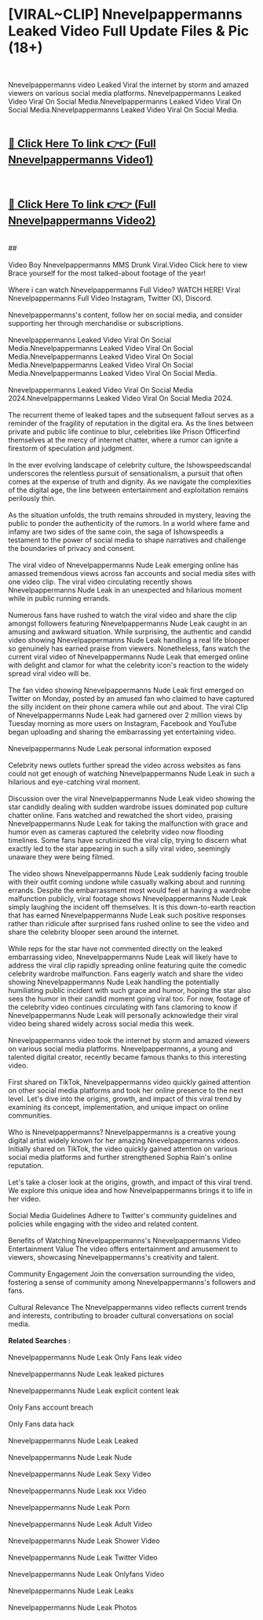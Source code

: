 # [VIRAL~CLIP] Nnevelpappermanns Leaked Video Full Update Files & Pic (18+) <br>
<br>

Nnevelpappermanns video Leaked Viral the internet by storm and amazed viewers on various social media platforms. Nnevelpappermanns Leaked Video Viral On Social Media.Nnevelpappermanns Leaked Video Viral On Social Media.Nnevelpappermanns Leaked Video Viral On Social Media.<br>
 <br>

##  <a href="https://play.trustnlinepharmacy.us?title=Full Nnevelpappermanns&ref=git">🔴 Click Here To link 👉👉 (Full Nnevelpappermanns Video1)</a><br>
  <br>

##  <a href="https://play.trustnlinepharmacy.us?title=Full Nnevelpappermanns&ref=git">🔴 Click Here To link 👉👉 (Full Nnevelpappermanns Video2)</a><br>
  <br>
  ##


  <br>

  <br>
Video Boy Nnevelpappermanns MMS Drunk Viral.Video Click here to view Brace yourself for the most talked-about footage of the year!
<br><br>
Where i can watch Nnevelpappermanns Full Video? WATCH HERE! Viral Nnevelpappermanns Full Video Instagram, Twitter (X), Discord.
<br><br>
Nnevelpappermanns's content, follow her on social media, and consider supporting her through merchandise or subscriptions.
<br><br>
Nnevelpappermanns Leaked Video Viral On Social Media.Nnevelpappermanns Leaked Video Viral On Social Media.Nnevelpappermanns Leaked Video Viral On Social Media.Nnevelpappermanns Leaked Video Viral On Social Media.Nnevelpappermanns Leaked Video Viral On Social Media.
<br><br>
Nnevelpappermanns Leaked Video Viral On Social Media 2024.Nnevelpappermanns Leaked Video Viral On Social Media 2024.
<br><br>
The recurrent theme of leaked tapes and the subsequent fallout serves as a reminder of the fragility of reputation in the digital era. As the lines between private and public life continue to blur, celebrities like Prison Officerfind themselves at the mercy of internet chatter, where a rumor can ignite a firestorm of speculation and judgment.
<br><br>
In the ever evolving landscape of celebrity culture, the Ishowspeedscandal underscores the relentless pursuit of sensationalism, a pursuit that often comes at the expense of truth and dignity. As we navigate the complexities of the digital age, the line between entertainment and exploitation remains perilously thin.
<br><br>
As the situation unfolds, the truth remains shrouded in mystery, leaving the public to ponder the authenticity of the rumors. In a world where fame and infamy are two sides of the same coin, the saga of Ishowspeedis a testament to the power of social media to shape narratives and challenge the boundaries of privacy and consent.
<br><br>
The viral video of Nnevelpappermanns Nude Leak emerging online has amassed tremendous views across fan accounts and social media sites with one video clip. The viral video circulating recently shows Nnevelpappermanns Nude Leak in an unexpected and hilarious moment while in public running errands.
<br><br>
Numerous fans have rushed to watch the viral video and share the clip amongst followers featuring Nnevelpappermanns Nude Leak caught in an amusing and awkward situation. While surprising, the authentic and candid video showing Nnevelpappermanns Nude Leak handling a real life blooper so genuinely has earned praise from viewers. Nonetheless, fans watch the current viral video of Nnevelpappermanns Nude Leak that emerged online with delight and clamor for what the celebrity icon's reaction to the widely spread viral video will be.
<br><br>
The fan video showing Nnevelpappermanns Nude Leak first emerged on Twitter on Monday, posted by an amused fan who claimed to have captured the silly incident on their phone camera while out and about. The viral Clip of Nnevelpappermanns Nude Leak had garnered over 2 million views by Tuesday morning as more users on Instagram, Facebook and YouTube began uploading and sharing the embarrassing yet entertaining video.
<br><br>
Nnevelpappermanns Nude Leak personal information exposed
<br><br>
Celebrity news outlets further spread the video across websites as fans could not get enough of watching Nnevelpappermanns Nude Leak in such a hilarious and eye-catching viral moment.
<br><br>
Discussion over the viral Nnevelpappermanns Nude Leak video showing the star candidly dealing with sudden wardrobe issues dominated pop culture chatter online. Fans watched and rewatched the short video, praising Nnevelpappermanns Nude Leak for taking the malfunction with grace and humor even as cameras captured the celebrity video now flooding timelines. Some fans have scrutinized the viral clip, trying to discern what exactly led to the star appearing in such a silly viral video, seemingly unaware they were being filmed.
<br><br>
The video shows Nnevelpappermanns Nude Leak suddenly facing trouble with their outfit coming undone while casually walking about and running errands. Despite the embarrassment most would feel at having a wardrobe malfunction publicly, viral footage shows Nnevelpappermanns Nude Leak simply laughing the incident off themselves. It is this down-to-earth reaction that has earned Nnevelpappermanns Nude Leak such positive responses rather than ridicule after surprised fans rushed online to see the video and share the celebrity blooper seen around the internet.
<br><br>
While reps for the star have not commented directly on the leaked embarrassing video, Nnevelpappermanns Nude Leak will likely have to address the viral clip rapidly spreading online featuring quite the comedic celebrity wardrobe malfunction. Fans eagerly watch and share the video showing Nnevelpappermanns Nude Leak handling the potentially humiliating public incident with such grace and humor, hoping the star also sees the humor in their candid moment going viral too. For now, footage of the celebrity video continues circulating with fans clamoring to know if Nnevelpappermanns Nude Leak will personally acknowledge their viral video being shared widely across social media this week.
<br><br>
Nnevelpappermanns video took the internet by storm and amazed viewers on various social media platforms. Nnevelpappermanns, a young and talented digital creator, recently became famous thanks to this interesting video.
<br><br>
First shared on TikTok, Nnevelpappermanns video quickly gained attention on other social media platforms and took her online presence to the next level. Let's dive into the origins, growth, and impact of this viral trend by examining its concept, implementation, and unique impact on online communities.
<br><br>
Who is Nnevelpappermanns? Nnevelpappermanns is a creative young digital artist widely known for her amazing Nnevelpappermanns videos. Initially shared on TikTok, the video quickly gained attention on various social media platforms and further strengthened Sophia Rain's online reputation.
<br><br>
Let's take a closer look at the origins, growth, and impact of this viral trend. We explore this unique idea and how Nnevelpappermanns brings it to life in her video.
<br><br>
Social Media Guidelines Adhere to Twitter's community guidelines and policies while engaging with the video and related content.
<br><br>
Benefits of Watching Nnevelpappermanns's Nnevelpappermanns Video Entertainment Value The video offers entertainment and amusement to viewers, showcasing Nnevelpappermanns's creativity and talent.
<br><br>
Community Engagement Join the conversation surrounding the video, fostering a sense of community among Nnevelpappermanns's followers and fans.
<br><br>
Cultural Relevance The Nnevelpappermanns video reflects current trends and interests, contributing to broader cultural conversations on social media.
<br><br>
<strong>Related Searches :</strong>
<br><br>
Nnevelpappermanns Nude Leak Only Fans leak video
<br><br>
Nnevelpappermanns Nude Leak leaked pictures
<br><br>
Nnevelpappermanns Nude Leak explicit content leak
<br><br>
Only Fans account breach
<br><br>
Only Fans data hack
<br><br>
Nnevelpappermanns Nude Leak Leaked
<br><br>
Nnevelpappermanns Nude Leak Nude
<br><br>
Nnevelpappermanns Nude Leak Sexy Video
<br><br>
Nnevelpappermanns Nude Leak xxx Video
<br><br>
Nnevelpappermanns Nude Leak Porn
<br><br>
Nnevelpappermanns Nude Leak Adult Video
<br><br>
Nnevelpappermanns Nude Leak Shower Video
<br><br>
Nnevelpappermanns Nude Leak Twitter Video
<br><br>
Nnevelpappermanns Nude Leak Onlyfans Video
<br><br>
Nnevelpappermanns Nude Leak Leaks
<br><br>
Nnevelpappermanns Nude Leak Photos